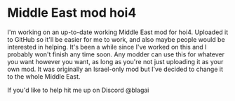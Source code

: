 # Middle East mod hoi4
 
I'm working on an up-to-date working Middle East mod for hoi4. Uploaded it to GitHub so it'll be easier for me to work, and also maybe people would be interested in helping. It's been a while since I've worked on this and I probably won't finish any time soon. Any modder can use this for whatever you want however you want, as long as you're not just uploading it as your own mod. It was originally an Israel-only mod but I've decided to change it to the whole Middle East.

If you'd like to help hit me up on Discord @blagai
